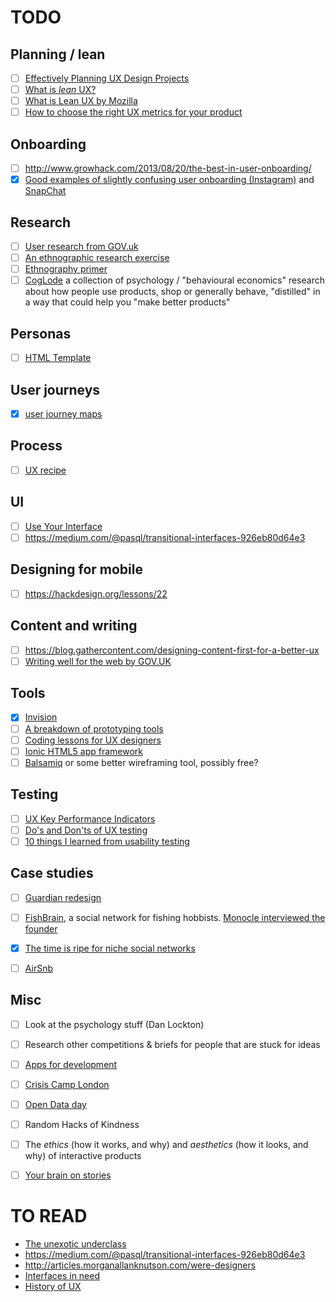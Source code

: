 # TODO

## Planning / lean

- [ ] [Effectively Planning UX Design Projects](http://www.smashingmagazine.com/2013/01/24/effectively-planning-ux-design-projects/)
- [ ] [What is *lean* UX?](http://ux.stackexchange.com/questions/38845/what-is-lean-ux-and-where-can-i-learn-more-about-it)
- [ ] [What is Lean UX by Mozilla](http://blog.mozilla.org/ux/2014/06/3623/)
- [ ] [How to choose the right UX metrics for your product](http://www.gv.com/lib/how-to-choose-the-right-ux-metrics-for-your-product)

## Onboarding 

- [ ] http://www.growhack.com/2013/08/20/the-best-in-user-onboarding/
- [x] [Good examples of slightly confusing user onboarding (Instagram)](http://www.useronboard.com/how-instagram-onboards-new-users/) and [SnapChat](http://www.useronboard.com/how-snapchat-onboards-new-users/)

## Research

- [ ] [User research from GOV.uk](https://www.gov.uk/service-manual/user-centred-design/user-research)
- [ ] [An ethnographic research exercise](http://robots.thoughtbot.com/ethnographic-research-exercise)
- [ ] [Ethnography primer](http://www.aiga.org/ethnography-primer/)
- [ ] [CogLode](http://coglode.com) a collection of psychology / "behavioural economics" research about how people use products, shop or generally behave, "distilled" in a way that could help you "make better products"

## Personas

- [ ] [HTML Template](http://blankdots.com/open/personas)

## User journeys

- [x] [user journey maps](http://www.elezea.com/2013/05/one-ux-deliverable)

## Process

- [ ] [UX recipe](http://uxrecipe.github.io/)


## UI

- [ ] [Use Your Interface](http://useyourinterface.com/)
- [ ] https://medium.com/@pasql/transitional-interfaces-926eb80d64e3

## Designing for mobile

- [ ] https://hackdesign.org/lessons/22

## Content and writing

- [ ] https://blog.gathercontent.com/designing-content-first-for-a-better-ux
- [ ] [Writing well for the web by GOV.UK](https://www.gov.uk/guidance/content-design/writing-for-gov-uk)

## Tools

- [x] [Invision](http://www.invisionapp.com/)
- [ ] [A breakdown of prototyping tools](http://stephenmeszaros.com/posts/prototyping-tools.html)
- [ ] [Coding lessons for UX designers](http://livetyping.capcloud.com)
- [ ] [Ionic HTML5 app framework](http://ionicframework.com)
- [ ] [Balsamiq](https://balsamiq.com/download/) or some better wireframing tool, possibly free?

## Testing 

- [ ] [UX Key Performance Indicators](http://designmodo.com/ux-kpi)
- [ ] [Do's and Don'ts of UX testing](http://blog.oboxthemes.com/the-dos-and-donts-of-user-experience-testing/)
- [ ] [10 things I learned from usability testing](https://blog.kissmetrics.com/100-usability-tests)

## Case studies

- [ ] [Guardian redesign](http://www.designweek.co.uk/analysis/how-the-guardian-is-rethinking-its-digital-design-language/3038526.article)
- [ ] [FishBrain](http://www.fishbrain.com), a social network for fishing hobbists. [Monocle interviewed the founder](http://monocle.com/radio/shows/the-entrepreneurs/173)
- [X] [The time is ripe for niche social networks](http://pando.com/2013/10/16/the-time-is-ripe-for-a-new-wave-of-niche-social-networks)
- [ ] [AirSnb](http://www.airsnb.com)


## Misc
- [ ] Look at the psychology stuff (Dan Lockton)
- [ ] Research other competitions & briefs for people that are stuck for ideas
- [ ] [Apps for development](http://data.worldbank.org/news/apps-for-development)
- [ ] [Crisis Camp London](http://wiki.crisiscommons.eu/wiki/Crisis_Camp_London)
- [ ] [Open Data day](http://opendataday.org)
- [ ] Random Hacks of Kindness
- [ ] The *ethics* (how it works, and why) and *aesthetics* (how it looks, and why) of interactive products
- [ ] [Your brain on stories](http://www.blog.theteamw.com/2014/11/04/your-brain-on-stories)


# TO READ

* [The unexotic underclass](http://miter.mit.edu/the-unexotic-underclass)
* https://medium.com/@pasql/transitional-interfaces-926eb80d64e3
* http://articles.morganallanknutson.com/were-designers
* [Interfaces in need](https://medium.com/@gbks/interfaces-in-need-fa21105102c6)
* [History of UX](http://blog.invisionapp.com/a-brief-history-of-user-experience)